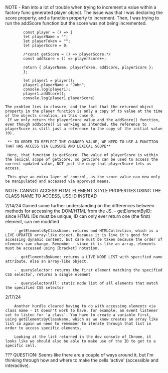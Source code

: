 NOTE -
Ran into a lot of trouble when trying to increment a value within a factory func generated player object.
The issue was that I was declaring the score property, and a function property to increment. Then, I was trying to run the addScore function but the score was not being incremented.

            const player = () => {
            let playerName = "";
            let playerToken = "";
            let playerScore = 0;

            /*const getScore = () => playerScore;*/
            const addScore = () => playerScore++;

            return { playerName, playerToken, addScore, playerScore };
            };

            let player1 = player();
            player1.playerName = "John";
            console.log(player1);
            player1.addScore();
            console.log(player1.playerScore)

    The problem lies in closure, and the fact that the returned object property in the player function is only a copy of to value at the time of the objects creation, in this case 0.
     If we only return the playerScore value and the addScore() function, even though addScore() is working as intended, the reference to playerScore is still just a reference to the copy of the initial value (0).

     ** IN ORDER TO REFLECT THE CHANGED VALUE, WE NEED TO USE A FUNCTION THAT HAS ACCESS VIA CLOSURE AND LEXICAL SCOPE**

     Here, that function is getScore. The value of playerScore is within the lexical scope of getScore, so getScore can be used to access the correct updated value, NOT just the copy that playerScore lets us access.

     This give an extra layer of control, as the score value can now only be manipulated and accessed via approved means.

NOTE: CANNOT ACCESS HTML ELEMENT STYLE PROPERTIES USING THE CLASS NAME TO ACCESS, USE ID INSTEAD

2/14/24
Gained some further understanding on the differences between methods for accessing the DOM/HTML from the JS. - getElementByID: since HTML IDs must be unique, ID can only ever return one (the first) element, can me modified

        - getElementsByClassName: returns and HTMLCollection, which is a LIVE UPDATED array-like object. Because it is live it's good for accessing dynamic content, but care must be taken because the order of elements can change. Remember - since it is like an array, elements must be accessed using [bracket] notation.

        -  getElementsByName: returns a LIVE NODE LIST with specified name attribute. Also an array-like object.

        -  querySelector: returns the first element matching the specified CSS selector, returns a single element

        -  querySelectorAll: static node list of all elements that match the specified CSS selector

2/17/24

        Another hurdle cleared having to do with accessing elements via class name - It doesn't work to have, for example, an event listener set to listen for 'a class'. You have to create a variable first, using getElementsByClassName, which as we know creates an array like list so again we need to remember to iterate through that list in order to access specific elements.

        Looking at the list returned in the dev console of Chrome, it looks like we should also be able to make use of the ID to get to a specific cell.

   ??? QUESTION: Seems like there are a couple of ways around it, but I'm thinking through how and where to make the cells 'active' (accessible and interactive). 